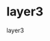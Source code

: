 
# layer3
layer3

<!DOCTYPE html><html class="font-body" lang="en"><head><meta charSet="utf-8"/><meta name="viewport" content="width=device-width, initial-scale=1.0, maximum-scale=1.0, user-scalable=0"/><link rel="icon" type="image/x-icon" href="/favicon.ico"/><link rel="icon" type="image/png" sizes="16x16" href="/images/fav/favicon-16x16.png"/><link rel="icon" type="image/png" sizes="32x32" href="/images/fav/favicon-32x32.png"/><link rel="icon" type="image/png" sizes="48x48" href="/images/fav/favicon-48x48.png"/><link rel="manifest" href="/manifest.webmanifest"/><meta name="mobile-web-app-capable" content="yes"/><meta name="theme-color" content="#151A24"/><meta name="application-name" content="Layer3"/><link rel="apple-touch-icon" sizes="57x57" href="/images/fav/apple-touch-icon-57x57.png"/><link rel="apple-touch-icon" sizes="60x60" href="/images/fav/apple-touch-icon-60x60.png"/><link rel="apple-touch-icon" sizes="72x72" href="/images/fav/apple-touch-icon-72x72.png"/><link rel="apple-touch-icon" sizes="76x76" href="/images/fav/apple-touch-icon-76x76.png"/><link rel="apple-touch-icon" sizes="114x114" href="/images/fav/apple-touch-icon-114x114.png"/><link rel="apple-touch-icon" sizes="120x120" href="/images/fav/apple-touch-icon-120x120.png"/><link rel="apple-touch-icon" sizes="144x144" href="/images/fav/apple-touch-icon-144x144.png"/><link rel="apple-touch-icon" sizes="152x152" href="/images/fav/apple-touch-icon-152x152.png"/><link rel="apple-touch-icon" sizes="167x167" href="/images/fav/apple-touch-icon-167x167.png"/><link rel="apple-touch-icon" sizes="180x180" href="/images/fav/apple-touch-icon-180x180.png"/><link rel="apple-touch-icon" sizes="1024x1024" href="/images/fav/apple-touch-icon-1024x1024.png"/><meta name="apple-mobile-web-app-capable" content="yes"/><meta name="apple-mobile-web-app-status-bar-style" content="black-translucent"/><meta name="apple-mobile-web-app-title" content="Layer3"/><title>Layer3</title><meta property="og:title" content="Layer3"/><meta name="twitter:title" content="Layer3"/><meta name="title" content="Layer3"/><meta name="description" content="The best way to learn, explore, and succeed in web3. Get started with Quests on Layer3 ⚡"/><meta property="og:description" content="The best way to learn, explore, and succeed in web3. Get started with Quests on Layer3 ⚡"/><meta name="twitter:description" content="The best way to learn, explore, and succeed in web3. Get started with Quests on Layer3 ⚡"/><meta name="image" property="og:image" content="https://layer3.xyz/images/og-blocky.jpg"/><meta name="twitter:image" content="https://layer3.xyz/images/og-blocky.jpg"/><meta name="twitter:card" content="summary_large_image"/><link rel="canonical" href="https://layer3.xyz/"/><meta name="next-head-count" content="14"/><link rel="preload" href="/_next/static/css/ad624775fb9c4fb8.css" as="style"/><link rel="stylesheet" href="/_next/static/css/ad624775fb9c4fb8.css" data-n-g=""/><link rel="preload" href="/_next/static/css/f1614b4d7e8e9d0f.css" as="style"/><link rel="stylesheet" href="/_next/static/css/f1614b4d7e8e9d0f.css" data-n-p=""/><noscript data-n-css=""></noscript><script defer="" nomodule="" src="/_next/static/chunks/polyfills-c67a75d1b6f99dc8.js"></script><script src="/_next/static/chunks/webpack-b4cf0d77c0eb45c0.js" defer=""></script><script src="/_next/static/chunks/framework-ca706bf673a13738.js" defer=""></script><script src="/_next/static/chunks/main-a4a2b0af9b622db3.js" defer=""></script><script src="/_next/static/chunks/pages/_app-8a83c22ddaf38e8e.js" defer=""></script><script src="/_next/static/chunks/8046-ef37c41b913fbbce.js" defer=""></script><script src="/_next/static/chunks/6751-47a0ab9a8d8c1cbd.js" defer=""></script><script src="/_next/static/chunks/1380-346f196b324414da.js" defer=""></script><script src="/_next/static/chunks/pages/index-d475e862c92f9317.js" defer=""></script><script 
      pointer-events: none;
    }
    #nprogress .bar {
      background: #FFFF0D;
      position: fixed;
      z-index: 9999;
      top: 0;
      left: 0;
      width: 100%;
      height: 2px;
    }
    #nprogress .peg {
      display: block;
      position: absolute;
      right: 0px;
      width: 100px;
      height: 100%;
      box-shadow: 0 0 10px #FFFF0D, 0 0 5px #FFFF0D;
      opacity: 1;
      -webkit-transform: rotate(3deg) translate(0px, -4px);
      -ms-transform: rotate(3deg) translate(0px, -4px);
      transform: rotate(3deg) translate(0px, -4px);
    }
    #nprogress .spinner {
      display: block;
      position: fixed;
      z-index: 1031;
      top: 15px;
      right: 15px;
    }
    #nprogress .spinner-icon {
      width: 18px;
      height: 18px;
      box-sizing: border-box;
      border: solid 2px transparent;
      border-top-color: #FFFF0D;
      border-left-color: #FFFF0D;
      border-radius: 50%;
      -webkit-animation: nprogresss-spinner 400ms linear infinite;
      animation: nprogress-spinner 400ms linear infinite;
    }
    .nprogress-custom-parent {
      overflow: hidden;
      position: relative;
    }
    .nprogress-custom-parent #nprogress .spinner,
    .nprogress-custom-parent #nprogress .bar {
      position: absolute;
    }
    @-webkit-keyframes nprogress-spinner {
      0% {
        -webkit-transform: rotate(0deg);
      }
      100% {
        -webkit-transform: rotate(360deg);
      }
    }
    @keyframes nprogress-spinner {
      0% {
        transform: rotate(0deg);
      }
      100% {
        transform: rotate(360deg);
      }
    }
  </style><div class="width-before-scroll-bar"><div class="h-header"></div><div class="fixed inset-x-none top-none z-10 right-scroll-bar-position"><header class="h-header border-b border-background-tertiary"><div class="mx-auto max-w-full px-md w-[1440px] flex items-center justify-between"><div class="flex items-center"><a class="flex items-center gap-xs" href="/"><svg viewBox="0 0 364 97" fill="none" xmlns="http://www.w3.org/2000/svg" class="h-[28px]" aria-label="Layer3 Logotype"><g clip-path="url(#logoV2_svg__a)"><path d="M216.018 86.428c-2.611 0-4.454-.384-6.374-1.075-1.69-.614-3.687-1.997-3.687-4.839 0-2.841 2.227-4.762 4.608-4.762.922 0 1.46.154 1.92.308.999.307 1.613.46 2.458.46 2.074 0 3.072-.384 4.148-2.457l.384-.922-14.056-32.566c-.307-.768-.614-1.92-.614-2.688 0-3.302 2.534-5.606 5.76-5.606 2.919 0 4.609 1.612 5.607 4.377l8.909 23.964 8.603-23.887c.921-2.457 2.611-4.454 5.606-4.454 2.996 0 5.53 2.304 5.53 5.376 0 .922-.307 2.227-.537 2.765L229.92 74.908c-3.456 8.371-6.912 11.52-13.902 11.52ZM342.35 74.83c-7.681 0-13.441-2.38-17.819-6.144-1.075-.921-1.997-2.534-1.997-4.224 0-3.072 2.611-5.684 5.684-5.684 1.689 0 2.841.692 3.763 1.46 3.072 2.611 6.298 3.994 10.522 3.994 4.455 0 7.604-2.535 7.604-6.529v-.154c0-4.377-3.917-6.835-10.522-6.835h-1.843c-2.765 0-5.07-2.304-5.07-5.07 0-1.612.692-2.995 2.535-4.838l10.445-10.522h-16.513c-2.765 0-5.069-2.305-5.069-5.07s2.304-5.069 5.069-5.069h26.191c3.456 0 5.991 1.997 5.991 5.223 0 2.919-1.383 4.532-3.533 6.605l-10.523 10.062c7.297 1.229 14.44 5.069 14.44 15.054v.153c0 10.139-7.373 17.589-19.355 17.589ZM294.533 68.533V38.118a5.834 5.834 0 0 1 5.837-5.837 5.834 5.834 0 0 1 5.837 5.837v1.843c1.69-3.994 4.455-7.68 7.911-7.68 3.61 0 5.684 2.38 5.684 5.683 0 3.072-1.997 4.916-4.378 5.453-5.914 1.383-9.217 5.914-9.217 14.21v10.906a5.834 5.834 0 0 1-5.837 5.837 5.834 5.834 0 0 1-5.837-5.837ZM259.825 50.1h17.589c-.692-5.223-3.764-8.757-8.679-8.757-4.839 0-7.988 3.457-8.91 8.756Zm24.347 19.738c-3.609 3.073-8.295 4.993-14.285 4.993-12.366 0-21.506-8.68-21.506-21.275v-.154c0-11.751 8.372-21.429 20.354-21.429 13.748 0 19.815 11.29 19.815 19.816 0 3.38-2.381 5.607-5.453 5.607h-23.118c1.152 5.3 4.838 8.064 10.061 8.064 3.226 0 5.914-.998 8.295-2.765.845-.614 1.613-.921 2.842-.921 2.611 0 4.532 1.997 4.532 4.608 0 1.536-.692 2.688-1.537 3.456ZM186.484 36.712c1.285 1.346 2.142 1.767 2.399.589.514-2.609 2.142-3.871 4.799-3.871h.171c2.828 0 4.456 1.515 4.456 4.376v31.22c0 2.776-1.543 4.29-4.37 4.29h-.257c-2.742 0-4.285-1.009-4.542-2.944-.257-1.683-1.285-1.767-2.57-.505-2.657 2.608-6.598 4.628-11.825 4.628-10.711 0-18.679-8.668-18.679-20.448 0-12.539 8.225-21.795 19.279-21.795 4.798 0 8.568 1.851 11.139 4.46Zm-8.826 28.442c6.318-.774 9.854-6.142 9.854-11.78 0-5.723-2.999-11.697-9.939-11.697-6.136 0-11.771 2.558-11.771 11.696 0 9.14 5.539 12.556 11.856 11.781ZM136 68.96V23.645a5.834 5.834 0 0 1 5.837-5.838 5.834 5.834 0 0 1 5.837 5.838V68.96c0 3.226-2.451 5.546-5.677 5.546-3.226 0-5.997-2.32-5.997-5.546Z" fill="#fff"></path><rect x="-4" y="10.266" width="81.906" height="91.935" rx="35.103" transform="rotate(-8.178 -4 10.266)" fill="#FEA421"></rect><rect x="14.2" y="7.65" width="81.906" height="91.935" rx="35.103" transform="rotate(-8.178 14.2 7.65)" fill="#FFC337"></rect><rect x="14.2" y="7.65" width="81.906" height="91.935" rx="35.103" transform="rotate(-8.178 14.2 7.65)" fill="#FFC337"></rect><rect x="14.2" y="7.65" width="81.906" height="91.935" rx="35.103" transform="rotate(-8.178 14.2 7.65)" fill="#FFC337"></rect><rect x="41.882" y="35.758" width="6.686" height="13.372" rx="2.181" transform="rotate(-8.178 41.882 35.758)" fill="#000"></rect><rect x="70.009" y="31.716" width="6.686" height="13.372" rx="2.181" transform="rotate(-8.178 70.009 31.716)" fill="#000"></rect></g><defs><clipPath id="logoV2_svg__a"><path fill="#fff" d="M0 0h364v97H0z"></path></clipPath></defs></svg></a></div><div class="flex items-center gap-[10px]"><div class="flex h-header items-center"><div class="flex tablet:hidden"><div class="flex"><a class="flex h-header items-center px-md transition-colors duration-100 ease-out hover:bg-background-secondary" href="/quests"><svg viewBox="0 0 12 16" fill="none" xmlns="http://www.w3.org/2000/svg" class="h-[20px] w-[20px]"><path fill-rule="evenodd" clip-rule="evenodd" d="M6.64.837a.8.8 0 0 1 .56.763v4h3.2a.8.8 0 0 1 .656 1.259l-5.6 8A.8.8 0 0 1 4 14.4v-4H.8a.801.801 0 0 1-.656-1.258l5.6-8A.8.8 0 0 1 6.64.838Z" fill="#FFFF0D"></path></svg><p class="body ml-sm text-3xs text-inherit">Quests</p></a></div><div class="flex"><a class="flex h-header items-center px-md transition-colors duration-100 ease-out hover:bg-background-secondary" href="/search"><svg viewBox="0 0 20 20" fill="none" xmlns="http://www.w3.org/2000/svg" class="h-[20px]"><path fill-rule="evenodd" clip-rule="evenodd" d="M9.167 3.333a5.833 5.833 0 1 0 0 11.667 5.833 5.833 0 0 0 0-11.667Zm-7.5 5.834a7.5 7.5 0 1 1 15 0 7.5 7.5 0 0 1-15 0Z" fill="#DB83F2"></path><path fill-rule="evenodd" clip-rule="evenodd" d="M13.286 13.286a.833.833 0 0 1 1.178 0l3.625 3.625a.833.833 0 1 1-1.178 1.178l-3.625-3.625a.833.833 0 0 1 0-1.178Z" fill="#DB83F2"></path></svg><p class="body ml-sm text-3xs text-inherit">Search</p></a></div><div class="flex"><a class="flex h-header items-center px-md transition-colors duration-100 ease-out hover:bg-background-secondary" href="/swap"><svg viewBox="0 0 20 20" fill="none" xmlns="http://www.w3.org/2000/svg" class="w-[20px]"><path d="M5 2.759a.625.625 0 0 0-1.067-.442L.265 5.985a.375.375 0 0 0 0 .53l3.668 3.668A.625.625 0 0 0 5 9.741V7.5h7.5a1.25 1.25 0 1 0 0-2.5H5V2.759ZM15 10.259a.625.625 0 0 1 1.067-.442l3.668 3.668a.375.375 0 0 1 0 .53l-3.668 3.668A.625.625 0 0 1 15 17.241V15H7.5a1.25 1.25 0 1 1 0-2.5H15v-2.241Z" fill="#36D4DE"></path></svg><p class="body ml-sm text-3xs text-inherit">Swap</p></a></div><div class="flex"><a class="flex h-header items-center px-md transition-colors duration-100 ease-out hover:bg-background-secondary" href="/bridge"><svg width="20" height="20" fill="none" xmlns="http://www.w3.org/2000/svg" class="w-[20px]"><path stroke="#19C84A" stroke-width="1.5" d="M6.583 3.333v13.334M14.917 3.333v13.334M1.667 12.584h17.5M6.25 6.667l.11.18c1.998 3.269 6.78 3.17 8.64-.18"></path><path fill-rule="evenodd" clip-rule="evenodd" d="M19.116 10.02c-2.039.055-4.093-.944-5.194-2.999l1.322-.708c.813 1.517 2.35 2.259 3.872 2.207v1.5ZM1.667 10.387c2.103.095 4.248-.905 5.443-2.985l.207-.362-1.3-.747-.208.362c-.907 1.58-2.546 2.327-4.142 2.23v1.502Z" fill="#19C84A"></path></svg><p class="body ml-sm text-3xs text-inherit">Bridge</p></a></div></div><div class="relative z-0 overflow-hidden bg-content-primary/5 after:absolute after:inset-none after:translate-x-[-100%] after:animate-shimmer after:bg-skeleton after:content-[&#x27;&#x27;] h-xl w-[97px] rounded-sm"></div></div><div class="rounded-circle bg-background-secondary" style="width:32px;height:32px"></div><button class="hidden bg-transparent tablet:inline-flex"><svg viewBox="0 0 24 24" fill="none" xmlns="http://www.w3.org/2000/svg" class="h-lg"><g fill-rule="evenodd" clip-rule="evenodd" fill="#fff"><path d="M2 12a1 1 0 0 1 1-1h18a1 1 0 1 1 0 2H3a1 1 0 0 1-1-1ZM2 6a1 1 0 0 1 1-1h18a1 1 0 1 1 0 2H3a1 1 0 0 1-1-1ZM2 18a1 1 0 0 1 1-1h18a1 1 0 1 1 0 2H3a1 1 0 0 1-1-1Z"></path></g></svg></button></div></div></header></div><div class="relative flex h-[calc(100dvh-var(--header-height))] flex-col items-center justify-center overflow-hidden"><img src="/images/landing/stars.svg" class="absolute h-[792px] w-[1684px] object-cover mobile:h-[600px]"/><div class="absolute h-[400px] w-[610px] max-w-full"><img src="/images/landing/coins/coin-matic.svg" class="absolute animate-floating object-contain left-[-150px] top-[-150px] h-[130px] w-[130px] mobile:left-[-20px] mobile:top-[10px] mobile:h-[80px] mobile:w-[80px]" style="--delay:0.5s"/><img src="/images/landing/coins/coin-usdc.svg" class="absolute animate-floating object-contain bottom-[100px] left-[-230px] h-[180px] w-[180px] mobile:left-[-40px] mobile:h-[110px] mobile:w-[110px]" style="--delay:1s"/><img src="/images/landing/coins/coin-usdt.svg" class="absolute animate-floating object-contain bottom-[-170px] left-[0px] h-[133px] w-[133px] mobile:bottom-[-100px] mobile:left-[50px] mobile:h-[90px] mobile:w-[90px]" style="--delay:1.5s"/><img src="/images/landing/coins/coin-eth.svg" class="absolute animate-floating object-contain bottom-[-200px] right-[-20px] h-[150px] w-[150px] mobile:bottom-[-100px] mobile:right-none mobile:h-[100px] mobile:w-[100px]" style="--delay:1.75s"/><img src="/images/landing/coins/coin-btc.svg" class="absolute animate-floating object-contain bottom-[140px] right-[-270px] h-[190px] w-[190px] mobile:right-[-50px] mobile:top-[200px] mobile:h-[120px] mobile:w-[120px]" style="--delay:1.25s"/><img src="/images/landing/coins/coin-op.svg" class="absolute animate-floating object-contain right-[-170px] top-[-160px] h-[112px] w-[112px] mobile:right-[-20px] mobile:top-[10px] mobile:h-[70px] mobile:w-[70px]" style="--delay:0.75s"/></div><div class="relative flex max-w-full flex-col items-center px-sm py-none"><h1 class="heading text-center text-[64px] font-bold tracking-tighter mobile:text-xl">You have a wallet.<br/>Now what?</h1><p class="body mt-md w-[400px] max-w-full text-center text-md mobile:w-[300px] mobile:text-xxs">Join 500,000+ people exploring crypto every day with us.</p><div class="mt-xl flex flex-col gap-sm"><a href="/quests"><button class="relative inline-flex cursor-pointer select-none items-center justify-center whitespace-nowrap rounded-md border-0 font-medium leading-normal tracking-tight outline-none active:translate-y-3xs w-full disabled:pointer-events-none disabled:cursor-not-allowed disabled:bg-background-secondary disabled:text-focus disabled:shadow-none bg-brand-primary text-contrast-high shadow-[0_4px_0_0_#DAC400] hover:bg-brand-highlight active:shadow-none px-xl py-[18px] text-sm tablet:px-lg tablet:py-sm tablet:text-xxs">Get started</button></a><button type="button" class="h-[73px] bg-transparent text-[20px] font-medium text-content-primary tablet:h-none tablet:text-xxs">I already have an account</button></div></div></div><footer class="border-t border-background-secondary pt-[40px]"><div class="mx-auto max-w-full px-md w-[1440px] flex gap-md pb-[173px] tablet:flex-col tablet:gap-xl mobile:pb-[122px]"><div class="flex w-full min-w-[375px] max-w-[554px] flex-col gap-lg"><h2 class="heading text-md text-content-primary mobile:text-xs">Grow with Layer3</h2><p class="body text-xs font-normal mobile:text-xxs">Layer3 helps you reach, acquire, and retain users with powerful, interactive experiences.</p><a href="/business"><button class="relative inline-flex cursor-pointer select-none items-center justify-center whitespace-nowrap rounded-md border-0 font-medium leading-normal tracking-tight outline-none active:translate-y-3xs disabled:pointer-events-none disabled:cursor-not-allowed disabled:bg-background-secondary disabled:text-focus disabled:shadow-none bg-brand-primary text-contrast-high shadow-[0_4px_0_0_#DAC400] hover:bg-brand-highlight active:shadow-none px-lg py-md text-xxs w-[222px] tablet:w-[180px] tablet:px-lg tablet:py-sm tablet:text-xxs">Unlock Growth</button></a></div><div class="flex w-full max-w-[277px] flex-col gap-lg"><div><svg viewBox="0 0 364 97" fill="none" xmlns="http://www.w3.org/2000/svg" class="h-[28px]"><g clip-path="url(#logoV2_svg__a)"><path d="M216.018 86.428c-2.611 0-4.454-.384-6.374-1.075-1.69-.614-3.687-1.997-3.687-4.839 0-2.841 2.227-4.762 4.608-4.762.922 0 1.46.154 1.92.308.999.307 1.613.46 2.458.46 2.074 0 3.072-.384 4.148-2.457l.384-.922-14.056-32.566c-.307-.768-.614-1.92-.614-2.688 0-3.302 2.534-5.606 5.76-5.606 2.919 0 4.609 1.612 5.607 4.377l8.909 23.964 8.603-23.887c.921-2.457 2.611-4.454 5.606-4.454 2.996 0 5.53 2.304 5.53 5.376 0 .922-.307 2.227-.537 2.765L229.92 74.908c-3.456 8.371-6.912 11.52-13.902 11.52ZM342.35 74.83c-7.681 0-13.441-2.38-17.819-6.144-1.075-.921-1.997-2.534-1.997-4.224 0-3.072 2.611-5.684 5.684-5.684 1.689 0 2.841.692 3.763 1.46 3.072 2.611 6.298 3.994 10.522 3.994 4.455 0 7.604-2.535 7.604-6.529v-.154c0-4.377-3.917-6.835-10.522-6.835h-1.843c-2.765 0-5.07-2.304-5.07-5.07 0-1.612.692-2.995 2.535-4.838l10.445-10.522h-16.513c-2.765 0-5.069-2.305-5.069-5.07s2.304-5.069 5.069-5.069h26.191c3.456 0 5.991 1.997 5.991 5.223 0 2.919-1.383 4.532-3.533 6.605l-10.523 10.062c7.297 1.229 14.44 5.069 14.44 15.054v.153c0 10.139-7.373 17.589-19.355 17.589ZM294.533 68.533V38.118a5.834 5.834 0 0 1 5.837-5.837 5.834 5.834 0 0 1 5.837 5.837v1.843c1.69-3.994 4.455-7.68 7.911-7.68 3.61 0 5.684 2.38 5.684 5.683 0 3.072-1.997 4.916-4.378 5.453-5.914 1.383-9.217 5.914-9.217 14.21v10.906a5.834 5.834 0 0 1-5.837 5.837 5.834 5.834 0 0 1-5.837-5.837ZM259.825 50.1h17.589c-.692-5.223-3.764-8.757-8.679-8.757-4.839 0-7.988 3.457-8.91 8.756Zm24.347 19.738c-3.609 3.073-8.295 4.993-14.285 4.993-12.366 0-21.506-8.68-21.506-21.275v-.154c0-11.751 8.372-21.429 20.354-21.429 13.748 0 19.815 11.29 19.815 19.816 0 3.38-2.381 5.607-5.453 5.607h-23.118c1.152 5.3 4.838 8.064 10.061 8.064 3.226 0 5.914-.998 8.295-2.765.845-.614 1.613-.921 2.842-.921 2.611 0 4.532 1.997 4.532 4.608 0 1.536-.692 2.688-1.537 3.456ZM186.484 36.712c1.285 1.346 2.142 1.767 2.399.589.514-2.609 2.142-3.871 4.799-3.871h.171c2.828 0 4.456 1.515 4.456 4.376v31.22c0 2.776-1.543 4.29-4.37 4.29h-.257c-2.742 0-4.285-1.009-4.542-2.944-.257-1.683-1.285-1.767-2.57-.505-2.657 2.608-6.598 4.628-11.825 4.628-10.711 0-18.679-8.668-18.679-20.448 0-12.539 8.225-21.795 19.279-21.795 4.798 0 8.568 1.851 11.139 4.46Zm-8.826 28.442c6.318-.774 9.854-6.142 9.854-11.78 0-5.723-2.999-11.697-9.939-11.697-6.136 0-11.771 2.558-11.771 11.696 0 9.14 5.539 12.556 11.856 11.781ZM136 68.96V23.645a5.834 5.834 0 0 1 5.837-5.838 5.834 5.834 0 0 1 5.837 5.838V68.96c0 3.226-2.451 5.546-5.677 5.546-3.226 0-5.997-2.32-5.997-5.546Z" fill="#fff"></path><rect x="-4" y="10.266" width="81.906" height="91.935" rx="35.103" transform="rotate(-8.178 -4 10.266)" fill="#FEA421"></rect><rect x="14.2" y="7.65" width="81.906" height="91.935" rx="35.103" transform="rotate(-8.178 14.2 7.65)" fill="#FFC337"></rect><rect x="14.2" y="7.65" width="81.906" height="91.935" rx="35.103" transform="rotate(-8.178 14.2 7.65)" fill="#FFC337"></rect><rect x="14.2" y="7.65" width="81.906" height="91.935" rx="35.103" transform="rotate(-8.178 14.2 7.65)" fill="#FFC337"></rect><rect x="41.882" y="35.758" width="6.686" height="13.372" rx="2.181" transform="rotate(-8.178 41.882 35.758)" fill="#000"></rect><rect x="70.009" y="31.716" width="6.686" height="13.372" rx="2.181" transform="rotate(-8.178 70.009 31.716)" fill="#000"></rect></g><defs><clipPath id="logoV2_svg__a"><path fill="#fff" d="M0 0h364v97H0z"></path></clipPath></defs></svg></div><p class="body text-xs font-normal">© <!-- -->2024<!-- --> Layer3</p></div><div class="flex w-full max-w-[277px] flex-col gap-[18px] mobile:gap-[14px]"><h2 class="heading text-[20px] text-content-primary mobile:text-xs">Product</h2><a href="/bridge"><p class="body text-xs font-normal mobile:text-xxs">Bridge</p></a><a href="/quests"><p class="body text-xs font-normal mobile:text-xxs">Quests</p></a><a href="/quests"><p class="body text-xs font-normal mobile:text-xxs">Streaks</p></a><a href="/blog/introducing-layer3-quest-embeds"><p class="body text-xs font-normal mobile:text-xxs">Embeds</p></a><a href="/business"><p class="body text-xs font-normal mobile:text-xxs">For Business</p></a></div><div class="flex w-full max-w-[277px] flex-col gap-[18px] mobile:gap-[14px]"><h2 class="heading text-[20px] text-content-primary mobile:text-xs">Docs</h2><a href="https://help.layer3.xyz"><p class="body text-xs font-normal mobile:text-xxs">Help Center</p></a><a href="https://docs.layer3.xyz/"><p class="body text-xs font-normal mobile:text-xxs">Developer Docs</p></a><a href="/terms-of-service"><p class="body text-xs font-normal mobile:text-xxs">Terms of Service</p></a><a href="https://app.termly.io/document/privacy-policy/a7debbc6-4ea7-44e2-a736-34adeab8e0e4"><p class="body text-xs font-normal mobile:text-xxs">Privacy Policy</p></a></div><div class="flex w-full max-w-[277px] flex-col gap-[18px] mobile:gap-[14px]"><h2 class="heading text-[20px] text-content-primary mobile:text-xs">Company</h2><a href="/blog"><p class="body text-xs font-normal mobile:text-xxs">Blog</p></a><a href="https://l3.xyz/careers"><p class="body text-xs font-normal mobile:text-xxs">Careers</p></a></div><div class="flex w-full max-w-[277px] flex-col gap-[18px] mobile:gap-[14px]"><h2 class="heading text-[20px] text-content-primary mobile:text-xs">Connect</h2><a href="/cdn-cgi/l/email-protection#d9b1b099b5b8a0bcabeaf7a1a0a3e6aaacbbb3bcbaade4fc9fe9fce09ffce0e8fce19b"><p class="body text-xs font-normal mobile:text-xxs">Email Us</p></a><a href="https://twitter.com/layer3xyz"><p class="body text-xs font-normal mobile:text-xxs">Twitter</p></a><a href="https://discord.com/invite/bzktXw3gEY"><p class="body text-xs font-normal mobile:text-xxs">Discord</p></a><a href="https://www.gmbot.io/"><p class="body text-xs font-normal mobile:text-xxs">Discord Bot</p></a></div></div></footer><div class="fixed right-lg top-[calc(var(--header-height)+24px)] z-5 flex flex-col items-end gap-xs"></div></div></div></div><div id="toaster-portal" class="relative z-10"></div><script data-cfasync="false" src="/cdn-cgi/scripts/5c5dd728/cloudflare-static/email-decode.min.js"></script><script id="__NEXT_DATA__" type="application/json">{"props":{"pageProps":{"_sentryTraceData":"0c0f56a81a6645458b289d61c460476f-827449558ba1e3e7-1","_sentryBaggage":"sentry-environment=production,sentry-release=GnEt7a4iZ8UEIaZVP9lQ4,sentry-transaction=%2F,sentry-public_key=3b2d932096f242ee81dadf8c421645b7,sentry-trace_id=0c0f56a81a6645458b289d61c460476f,sentry-sample_rate=1"},"__N_SSP":true},"page":"/","query":{},"buildId":"G8gpTXc2ndx7cizWl79nn","isFallback":false,"gssp":true,"scriptLoader":[]}</script></body></html>
